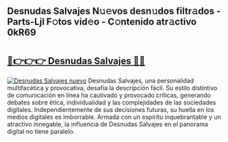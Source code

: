 ## Desnudas Salvajes N𝚞𝚎vos desn𝚞dos filtr𝚊dos - Parts-Ljl F𝚘tos vid𝚎o - C𝚘ntenido atr𝚊ctivo 0kR69

# <h2><a href="http://mbatmwe.tromn.icu/?c=Desnudas+Salvajes">🔗👉👉👉 Desnudas Salvajes 🔗🔗</a></h2>

[![Desnudas Salvajes nuevo](https://i.imgur.com/pEAQMta.gif)](http://mbatmwe.tromn.icu/?c=Desnudas+Salvajes)
Desnudas Salvajes, una personalidad multifacética y provocativa, desafía la descripción fácil. Su estilo distintivo de comunicación en línea ha cautivado y provocado críticas, generando debates sobre ética, individualidad y las complejidades de las sociedades digitales. Independientemente de sus decisiones futuras, su huella en los medios digitales es imborrable. Armada con un espíritu inquebrantable y un atractivo innegable, la influencia de Desnudas Salvajes en el panorama digital no tiene paralelo.
